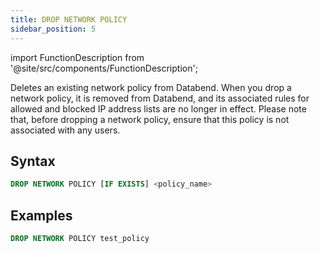 ```yaml
---
title: DROP NETWORK POLICY
sidebar_position: 5
---
```


import FunctionDescription from '@site/src/components/FunctionDescription';

<FunctionDescription description="Introduced or updated: v1.2.26"/>

Deletes an existing network policy from Databend. When you drop a network policy, it is removed from Databend, and its associated rules for allowed and blocked IP address lists are no longer in effect. Please note that, before dropping a network policy, ensure that this policy is not associated with any users.

## Syntax

```sql
DROP NETWORK POLICY [IF EXISTS] <policy_name>
```

## Examples

```sql
DROP NETWORK POLICY test_policy
```